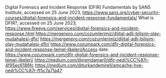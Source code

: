 Digital Forensics and Incident Response (DFIR) Fundamentals by SANS Institute, accessed on 25 June 2023, https://www.sans.org/cyber-security-courses/digital-forensics-and-incident-response-fundamentals/
What is DFIR?, accessed on 25 June 2023, https://www.fireeye.com/services/digital-forensics-and-incident-response.html
https://mergenpro.com/cozumlerimiz/dijital-adli-bilisim-olay-mudahalesi-dfir/
https://mergenpro.com/cozumlerimiz/dijital-adli-bilisim-olay-mudahalesi-dfir/
https://www.cozumpark.com/dfir-digital-forensics-and-incident-response-temel-ilkeleri/Access date: https://www.cozumpark.com/dfir-digital-forensics-and-incident-response-temel-ilkeleri/
https://medium.com/@iremdamar0/dfir-nedi%CC%87r-4f95ec6186fc
https://medium.com/@turkandemirell/amcache-hve-nedi%CC%87r-ff5c7a71a47
